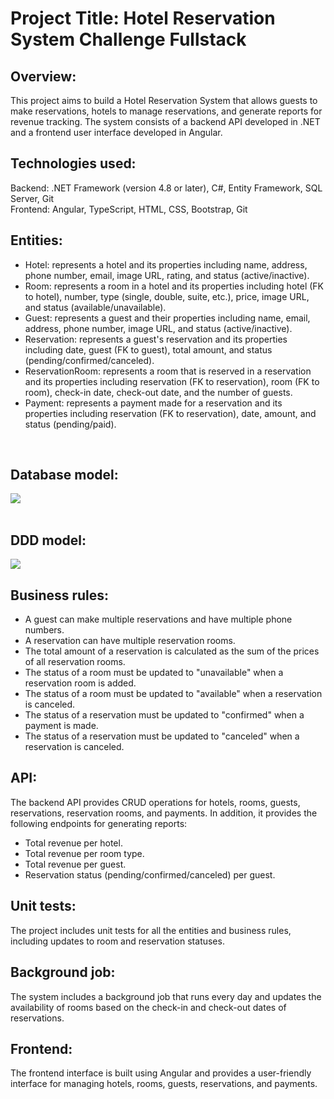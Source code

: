 <h1>Project Title: Hotel Reservation System Challenge Fullstack</h1>

<h2>Overview:</h2>
<p>This project aims to build a Hotel Reservation System that allows guests to make reservations, hotels to manage reservations, and generate reports for revenue tracking. The system consists of a backend API developed in .NET and a frontend user interface developed in Angular.</p>

<h2>Technologies used:</h2>
<p>
  Backend: .NET Framework (version 4.8 or later), C#, Entity Framework, SQL Server, Git<br>
  Frontend: Angular, TypeScript, HTML, CSS, Bootstrap, Git
</p>

<h2>Entities:</h2>
<ul>
  <li>Hotel: represents a hotel and its properties including name, address, phone number, email, image URL, rating, and status (active/inactive).</li>
  <li>Room: represents a room in a hotel and its properties including hotel (FK to hotel), number, type (single, double, suite, etc.), price, image URL, and status (available/unavailable).</li>
  <li>Guest: represents a guest and their properties including name, email, address, phone number, image URL, and status (active/inactive).</li>
  <li>Reservation: represents a guest's reservation and its properties including date, guest (FK to guest), total amount, and status (pending/confirmed/canceled).</li>
  <li>ReservationRoom: represents a room that is reserved in a reservation and its properties including reservation (FK to reservation), room (FK to room), check-in date, check-out date, and the number of guests.</li>
  <li>Payment: represents a payment made for a reservation and its properties including reservation (FK to reservation), date, amount, and status (pending/paid).</li>
</ul>

<br>
<h2>Database model:</h2>
<img src="https://user-images.githubusercontent.com/102876392/219501924-0f597731-9ac6-4c58-9ffa-ad26cf915e59.png">
<br>

<br>
<h2>DDD model:</h2>
<img src="https://user-images.githubusercontent.com/102876392/219503187-7fd0ec74-3f6c-4197-8d55-1e73d50728e6.png">
<br>

<h2>Business rules:</h2>
<ul>
  <li>A guest can make multiple reservations and have multiple phone numbers.</li>
  <li>A reservation can have multiple reservation rooms.</li>
  <li>The total amount of a reservation is calculated as the sum of the prices of all reservation rooms.</li>
  <li>The status of a room must be updated to "unavailable" when a reservation room is added.</li>
  <li>The status of a room must be updated to "available" when a reservation is canceled.</li>
  <li>The status of a reservation must be updated to "confirmed" when a payment is made.</li>
  <li>The status of a reservation must be updated to "canceled" when a reservation is canceled.</li>
</ul>

<h2>API:</h2>
<p>The backend API provides CRUD operations for hotels, rooms, guests, reservations, reservation rooms, and payments. In addition, it provides the following endpoints for generating reports:</p>
<ul>
  <li>Total revenue per hotel.</li>
  <li>Total revenue per room type.</li>
  <li>Total revenue per guest.</li>
  <li>Reservation status (pending/confirmed/canceled) per guest.</li>
</ul>

<h2>Unit tests:</h2>
<p>The project includes unit tests for all the entities and business rules, including updates to room and reservation statuses.</p>

<h2>Background job:</h2>
<p>The system includes a background job that runs every day and updates the availability of rooms based on the check-in and check-out dates of reservations.</p>

<h2>Frontend:</h2>
<p>The frontend interface is built using Angular and provides a user-friendly interface for managing hotels, rooms, guests, reservations, and payments.
